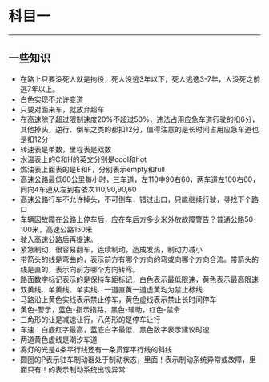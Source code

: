 # 科目一
---
## 一些知识
* 在路上只要没死人就是拘役，死人没逃3年以下，死人逃逸3-7年，人没死之前逃7年以上。
* 白色实现不允许变道
* 只要对面来车，就放弃超车
* 在高速除了超过限制速度20%不超过50%，违法占用应急车道行驶的扣6分，其他掉头，逆行、倒车之类的都扣12分，值得注意的是长时间占用应急车道也是扣12分 
* 转速表是单数，里程表是双数
* 水温表上的C和H的英文分别是cool和hot
* 燃油表上面表的是E和F，分别表示empty和full
* 高速公路最低60公里每小时，三车道，左110中90右60，两车道左100右60，同向4车道从左到右依次110,90,90,60
* 高速公路行车不允许掉头，不可倒车，错过出口，只能继续行驶，寻找下个路口
* 车辆因故障在公路上停车后，应在车后方多少米外放故障警告？普通公路50-100米，高速公路150米
* 驶入高速公路后再提速。       
* 紧急制动，很容易翻车，连续制动，造成发热，制动力减小
* 带箭头的线是弯曲的，表示前方有哪个方向的弯或向哪个方向合流。带箭头的线是直的，表示向前方哪个方向转弯。
* 路面数字标记表示的是保持车距标记，白色表示最低限速，黄色表示最高限速
* 双黄线、单黄线、单实线、一道直黄一道虚黄均为禁止标线
* 马路沿上黄色实线表示禁止停车，黄色虚线表示禁止长时间停车
* 黄色-警示，蓝色-指示指路，黑色-辅助，红色-禁令
* 三角形的让是减速让行，八角形的是停车让行
* 车速：白底红字最高，蓝底白字最低，黑色数字表示建议时速
* 两道黄色虚线是潮汐车道
* 雾灯的光是4条平行线还有一条贯穿平行线的斜线
* 圆圈的P表示驻车制动器处于制动状态，里面！表示制动系统异常或故障，里面只有！的表示制动系统出现异常
